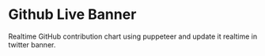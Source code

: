 # Github Live Banner

Realtime GitHub contribution chart using puppeteer and update it realtime in twitter banner.
